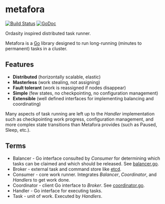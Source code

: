 metafora
========

[![Build Status](https://travis-ci.org/lytics/metafora.svg)](https://travis-ci.org/lytics/metafora) [![GoDoc](https://godoc.org/github.com/lytics/metafora?status.svg)](https://godoc.org/github.com/lytics/metafora)

Ordasity inspired distributed task runner.

Metafora is a [Go](https://golang.org) library designed to run long-running
(minutes to permanent) tasks in a cluster.

Features
--------

* **Distributed** (horizontally scalable, elastic)
* **Masterless** (work stealing, not assigning)
* **Fault tolerant** (work is reassigned if nodes disappear)
* **Simple** (few states, no checkpointing, no configuration management)
* **Extensible** (well defined interfaces for implementing balancing and
  coordinating)

Many aspects of task running are left up to the *Handler* implementation such
as checkpointing work progress, configuration management, and more complex
state transitions than Metafora provides (such as Paused, Sleep, etc.).

Terms
-----

* Balancer - Go interface consulted by *Consumer* for determining which tasks
  can be claimed and which should be released. See [balancer.go](balancer.go).
* Broker - external task and command store like
  [etcd](https://github.com/coreos/etcd).
* Consumer - core work runner. Integrates *Balancer*, *Coordinator*, and
  *Handlers* to get work done.
* Coordinator - client Go interface to *Broker*. See
  [coordinator.go](coordinator.go).
* Handler - Go interface for executing tasks.
* Task - unit of work. Executed by *Handlers*.
